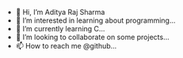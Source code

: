 - 👋 Hi, I’m Aditya Raj Sharma 
- 👀 I’m interested in learning about programming...
- 🌱 I’m currently learning C...
- 💞️ I’m looking to collaborate on some projects...
- 📫 How to reach me @github...

<!---
Zesty1809/Zesty1809 is a ✨ special ✨ repository because its `README.md` (this file) appears on your GitHub profile.
You can click the Preview link to take a look at your changes.
--->
